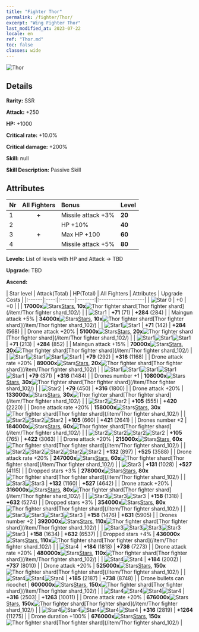 ```yaml
---
title: "Fighter Thor"
permalink: /fighter/Thor/
excerpt: "Wing Fighter Thor"
last_modified_at: 2023-07-22
locale: en
ref: "Thor.md"
toc: false
classes: wide
---
```



 ![Thor](/images/ship/fj_img102.png)

## Details

 **Rarity:** SSR 

 **Attack:** +250

 **HP:** +1000

 **Critical rate:** +10.0%

 **Critical damage:** +200%

 **Skill:** null

 **Skill Description:**  Passive Skill

## Attributes

  |  Nr | All Fighters | Bonus | Level |
  |:----|:-------------:|:--------------------|:--------|
  | 1  | **+**  | Missile attack +3%  | **20** |
  | 2  |   | HP +10%  | **40** |
  | 3  | **+**  | Max HP +100  | **60** |
  | 4  |   | Missile attack +5%  | **80** |


 **Levels:**  List of levels with HP and Attack -> TBD

 **Upgrade:**  TBD

 **Ascend:**  

  |  Star level | Attack(Total) | HP(Total) | All Fighters | Attributes | Upgrade Costs |
  |:------|:----:|:------|:-------:|:-------------------|
  | ![Star 0](/images/s0.png)  | +0  | +0  |  |    | **17000x**![Stars](/images/item/Stars_p.png)[Stars](/item/Stars_2/), **10x**![Thor fighter shard](/images/item/Thor_fighter_shard_p.png)[Thor fighter shard](/item/Thor fighter shard_102/) |
  | ![Star1](/images/s1.png)  | **+71** (71)  | **+284** (284)  |   | Maingun attack +5%  | **34000x**![Stars](/images/item/Stars_p.png)[Stars](/item/Stars_2/), **10x**![Thor fighter shard](/images/item/Thor_fighter_shard_p.png)[Thor fighter shard](/item/Thor fighter shard_102/) |
  | ![Star1](/images/s1.png)![Star1](/images/s1.png)  | **+71** (142)  | **+284** (568)  |   | Drone attack +20%  | **51000x**![Stars](/images/item/Stars_p.png)[Stars](/item/Stars_2/), **20x**![Thor fighter shard](/images/item/Thor_fighter_shard_p.png)[Thor fighter shard](/item/Thor fighter shard_102/) |
  | ![Star1](/images/s1.png)![Star1](/images/s1.png)![Star1](/images/s1.png)  | **+71** (213)  | **+284** (852)  |   | Maingun attack +15%  | **70000x**![Stars](/images/item/Stars_p.png)[Stars](/item/Stars_2/), **20x**![Thor fighter shard](/images/item/Thor_fighter_shard_p.png)[Thor fighter shard](/item/Thor fighter shard_102/) |
  | ![Star1](/images/s1.png)![Star1](/images/s1.png)![Star1](/images/s1.png)![Star1](/images/s1.png)  | **+79** (292)  | **+316** (1168)  |   | Drone attack rate +20%  | **89000x**![Stars](/images/item/Stars_p.png)[Stars](/item/Stars_2/), **20x**![Thor fighter shard](/images/item/Thor_fighter_shard_p.png)[Thor fighter shard](/item/Thor fighter shard_102/) |
  | ![Star1](/images/s1.png)![Star1](/images/s1.png)![Star1](/images/s1.png)![Star1](/images/s1.png)![Star1](/images/s1.png)  | **+79** (371)  | **+316** (1484)  |   | Drones number +1  | **108000x**![Stars](/images/item/Stars_p.png)[Stars](/item/Stars_2/), **30x**![Thor fighter shard](/images/item/Thor_fighter_shard_p.png)[Thor fighter shard](/item/Thor fighter shard_102/) |
  | ![Star2](/images/s2.png)  | **+79** (450)  | **+316** (1800)  |   | Drone attack +20%  | **133000x**![Stars](/images/item/Stars_p.png)[Stars](/item/Stars_2/), **30x**![Thor fighter shard](/images/item/Thor_fighter_shard_p.png)[Thor fighter shard](/item/Thor fighter shard_102/) |
  | ![Star2](/images/s2.png)![Star2](/images/s2.png)  | **+105** (555)  | **+420** (2220)  |   | Drone attack rate +20%  | **158000x**![Stars](/images/item/Stars_p.png)[Stars](/item/Stars_2/), **30x**![Thor fighter shard](/images/item/Thor_fighter_shard_p.png)[Thor fighter shard](/item/Thor fighter shard_102/) |
  | ![Star2](/images/s2.png)![Star2](/images/s2.png)![Star2](/images/s2.png)  | **+105** (660)  | **+421** (2641)  |   | Drones number +2  | **184000x**![Stars](/images/item/Stars_p.png)[Stars](/item/Stars_2/), **60x**![Thor fighter shard](/images/item/Thor_fighter_shard_p.png)[Thor fighter shard](/item/Thor fighter shard_102/) |
  | ![Star2](/images/s2.png)![Star2](/images/s2.png)![Star2](/images/s2.png)![Star2](/images/s2.png)  | **+105** (765)  | **+422** (3063)  |   | Drone attack +20%  | **215000x**![Stars](/images/item/Stars_p.png)[Stars](/item/Stars_2/), **60x**![Thor fighter shard](/images/item/Thor_fighter_shard_p.png)[Thor fighter shard](/item/Thor fighter shard_102/) |
  | ![Star2](/images/s2.png)![Star2](/images/s2.png)![Star2](/images/s2.png)![Star2](/images/s2.png)![Star2](/images/s2.png)  | **+132** (897)  | **+525** (3588)  |   | Drone attack rate +20%  | **247000x**![Stars](/images/item/Stars_p.png)[Stars](/item/Stars_2/), **60x**![Thor fighter shard](/images/item/Thor_fighter_shard_p.png)[Thor fighter shard](/item/Thor fighter shard_102/) |
  | ![Star3](/images/s3.png)  | **+131** (1028)  | **+527** (4115)  |   | Dropped stars +3%  | **278000x**![Stars](/images/item/Stars_p.png)[Stars](/item/Stars_2/), **80x**![Thor fighter shard](/images/item/Thor_fighter_shard_p.png)[Thor fighter shard](/item/Thor fighter shard_102/) |
  | ![Star3](/images/s3.png)![Star3](/images/s3.png)  | **+132** (1160)  | **+527** (4642)  |   | Drone attack +20%  | **316000x**![Stars](/images/item/Stars_p.png)[Stars](/item/Stars_2/), **80x**![Thor fighter shard](/images/item/Thor_fighter_shard_p.png)[Thor fighter shard](/item/Thor fighter shard_102/) |
  | ![Star3](/images/s3.png)![Star3](/images/s3.png)![Star3](/images/s3.png)  | **+158** (1318)  | **+632** (5274)  |   | Dropped stars +3%  | **354000x**![Stars](/images/item/Stars_p.png)[Stars](/item/Stars_2/), **80x**![Thor fighter shard](/images/item/Thor_fighter_shard_p.png)[Thor fighter shard](/item/Thor fighter shard_102/) |
  | ![Star3](/images/s3.png)![Star3](/images/s3.png)![Star3](/images/s3.png)![Star3](/images/s3.png)  | **+158** (1476)  | **+631** (5905)  |   | Drones number +2  | **392000x**![Stars](/images/item/Stars_p.png)[Stars](/item/Stars_2/), **110x**![Thor fighter shard](/images/item/Thor_fighter_shard_p.png)[Thor fighter shard](/item/Thor fighter shard_102/) |
  | ![Star3](/images/s3.png)![Star3](/images/s3.png)![Star3](/images/s3.png)![Star3](/images/s3.png)![Star3](/images/s3.png)  | **+158** (1634)  | **+632** (6537)  |   | Dropped stars +4%  | **436000x**![Stars](/images/item/Stars_p.png)[Stars](/item/Stars_2/), **110x**![Thor fighter shard](/images/item/Thor_fighter_shard_p.png)[Thor fighter shard](/item/Thor fighter shard_102/) |
  | ![Star4](/images/s4.png)  | **+184** (1818)  | **+736** (7273)  |   | Drone attack rate +20%  | **480000x**![Stars](/images/item/Stars_p.png)[Stars](/item/Stars_2/), **110x**![Thor fighter shard](/images/item/Thor_fighter_shard_p.png)[Thor fighter shard](/item/Thor fighter shard_102/) |
  | ![Star4](/images/s4.png)![Star4](/images/s4.png)  | **+184** (2002)  | **+737** (8010)  |   | Drone attack +20%  | **525000x**![Stars](/images/item/Stars_p.png)[Stars](/item/Stars_2/), **150x**![Thor fighter shard](/images/item/Thor_fighter_shard_p.png)[Thor fighter shard](/item/Thor fighter shard_102/) |
  | ![Star4](/images/s4.png)![Star4](/images/s4.png)![Star4](/images/s4.png)  | **+185** (2187)  | **+738** (8748)  |   | Drone bullets can ricochet  | **600000x**![Stars](/images/item/Stars_p.png)[Stars](/item/Stars_2/), **150x**![Thor fighter shard](/images/item/Thor_fighter_shard_p.png)[Thor fighter shard](/item/Thor fighter shard_102/) |
  | ![Star4](/images/s4.png)![Star4](/images/s4.png)![Star4](/images/s4.png)![Star4](/images/s4.png)  | **+316** (2503)  | **+1263** (10011)  |   | Drone attack rate +20%  | **676000x**![Stars](/images/item/Stars_p.png)[Stars](/item/Stars_2/), **150x**![Thor fighter shard](/images/item/Thor_fighter_shard_p.png)[Thor fighter shard](/item/Thor fighter shard_102/) |
  | ![Star4](/images/s4.png)![Star4](/images/s4.png)![Star4](/images/s4.png)![Star4](/images/s4.png)![Star4](/images/s4.png)  | **+316** (2819)  | **+1264** (11275)  |   | Drone duration +100%  | **676000x**![Stars](/images/item/Stars_p.png)[Stars](/item/Stars_2/), **150x**![Thor fighter shard](/images/item/Thor_fighter_shard_p.png)[Thor fighter shard](/item/Thor fighter shard_102/) |

